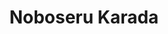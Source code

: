 --- 
title: "Noboseru Karada"
publishdate: "2019-7-8T16:48:46+02:00"
src: "https://365manga.net/manga/noboseru-karada"
image: "https://data.365manga.net/images/thumbnails/15789-noboseru-karada.jpg"
description: "From Yaoi Is Life: 'Can't you let me be the only one to see what's under these clothes?' Suzumi Yoshinaga has always had a complex about his body, which has been said to look like a model's. He was about to meet a man overflowing with confidence and talent. One day, when Suzumi went to the neighborhood bathhouse 'Kusabane Bath', there was a handsome attendant there. For some reason, the…"
---